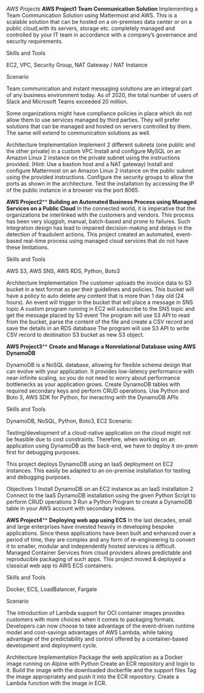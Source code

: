*AWS Projects*
**AWS Project1**
**Team Communication Solution**
Implementing a Team Communication Solution using Mattermost and AWS. This is a scalable solution that can be hosted on a on-premises data center or on a public cloud,with its servers, storage etc. completely managed and controlled by your IT team in accordance with a company’s governance and security requirements.

Skills and Tools

EC2, VPC, Security Group, NAT Gateway / NAT Instance

Scenario

Team communication and instant messaging solutions are an integral part of any business environment today. As of 2020, the total number of users of Slack and Microsoft Teams exceeded 20 million. 

Some organizations might have compliance policies in place which do not allow them to use services managed by third parties. They will prefer solutions that can be managed and hosted on servers controlled by them. The same will extend to communication solutions as well.

Architecture Implementation
Implement 2 different subnets (one public and the other private) in a custom VPC
Install and configure MySQL on an Amazon Linux 2 instance on the private subnet using the instructions provided. (Hint: Use a bastion host and a NAT gateway)
Install and configure Mattermost on an Amazon Linux 2 instance on the public subnet using the provided instructions.
Configure the security groups to allow the ports as shown in the architecture.
Test the installation by accessing the IP of the public instance in a browser via the port 8065.

**AWS Project2****
**Building an Automated Business Process using Managed Services on a Public Cloud**
In the connected world, it is imperative that the organizations be interlinked with the customers and vendors. This process has been very sluggish, manual, batch-based and prone to failures. Such Integration design has lead to impaired decision-making and delays in the detection of fraudulent actions. This project created an automated, event-based real-time process using managed cloud services that do not have these limitations.

Skills and Tools

AWS S3, AWS SNS, AWS RDS, Python, Boto3

Architecture Implementation
The customer uploads the invoice data to S3 bucket in a text format as per their guidelines and policies. This bucket will have a policy to auto delete any content that is more than 1 day old (24 hours).
An event will trigger in the bucket that will place a message in SNS topic
A custom program running in EC2 will subscribe to the SNS topic and get the message placed by S3 event
The program will use S3 API to read from the bucket, parse the content of the file and create a CSV record and save the details in an RDS database
The program will use S3 API to write CSV record to destination S3 bucket as new S3 object.

**AWS Project3****
**Create and Manage a Nonrelational Database using AWS DynamoDB**

DynamoDB is a NoSQL database, allowing for flexible schema design that can evolve with your application. It provides low-latency performance with near-infinite scaling, so you do not need to worry about performance bottlenecks as your application grows. Create DynamoDB tables with required secondary keys and perform CRUD operations. Use Python and Boto 3, AWS SDK for Python, for ineracting with the DynamoDB APIs

Skills and Tools

DynamoDB, NoSQL, Python, Boto3, EC2
Scenario:

Testing/development of a cloud-native application on the cloud might not be feasible due to cost constraints. Therefore, when working on an application using DynamoDB as the back-end, we have to deploy it on-prem first for debugging purposes. 

This project deploys DynamoDB using an IaaS deployment on EC2 instances. This easily be adapted to an on-premise installation for testing and debugging purposes.

Objectives
1	Install DynamoDB on an EC2 instance as an IaaS installation
2	Connect to the IaaS DynamoDB installation using the given Python Script to perform CRUD operations
3	Run a Python Program to create a DynamoDB table in your AWS account with secondary indexes. 

**AWS Project4****
**Deploying web app using ECS**
In the last decades, small and large enterprises have invested heavily in developing bespoke applications. Since these applications have been built and enhanced over a period of time, they are complex and any form of re-engineering to convert it to smaller, modular and independently hosted services is difficult. Managed Container Services from cloud providers allows predictable and reproducible packaging of such apps. This project moved & deployed a classical web app to AWS ECS containers.

Skills and Tools

Docker, ECS, LoadBalancer, Fargate

Scenario

The introduction of Lambda support for OCI container images provides customers with more choices when it comes to packaging formats. Developers can now choose to take advantage of the event-driven runtime model and cost-savings advantages of AWS Lambda, while taking advantage of the predictability and control offered by a container-based development and deployment cycle.

Architecture Implementation
Package the web application as a Docker image running on Alpine with Python
Create an ECR repository and login to it.
Build the image with the downloaded dockerfile and the support files
Tag the image appropriately and push it into the ECR repository.
Create a Lambda function with the image in ECR.





